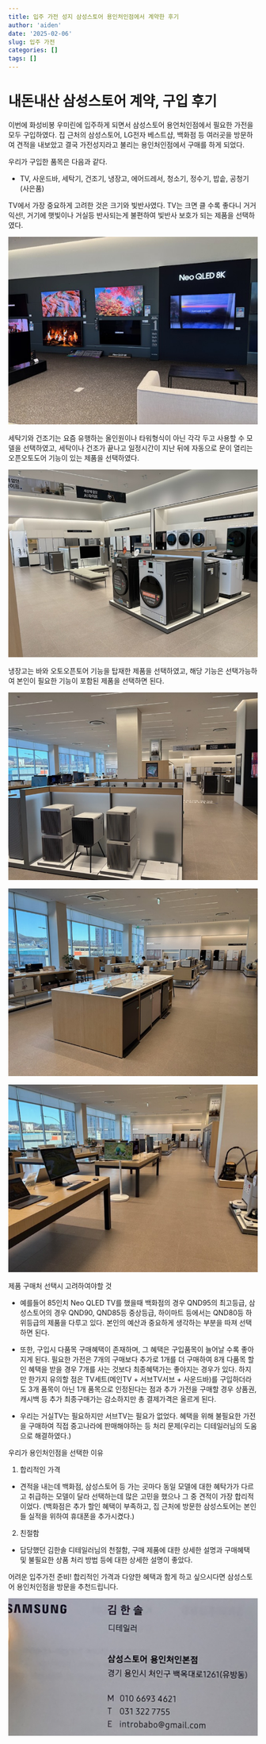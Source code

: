 ```yaml
---
title: 입주 가전 성지 삼성스토어 용인처인점에서 계약한 후기
author: 'aiden'
date: '2025-02-06'
slug: 입주 가전
categories: []
tags: []
---
```



# 내돈내산 삼성스토어 계약, 구입 후기

 이번에 화성비봉 우미린에 입주하게 되면서 삼성스토어 용언처인점에서 필요한 가전을 모두 구입하였다. 집 근처의 삼성스토어, LG전자 베스트샵, 백화점 등 여러곳을 방문하여 견적을 내보았고 결국 가전성지라고 불리는 용인처인점에서 구매를 하게 되었다.


우리가 구입한 품목은 다음과 같다.

- TV, 사운드바, 세탁기, 건조기, 냉장고, 에어드레서, 청소기, 정수기, 밥솥, 공청기(사은품) 

TV에서 가장 중요하게 고려한 것은 크기와 빛반사였다. TV는 크면 클 수록 좋다니 거거익선!, 거기에 햇빛이나 거실등 반사되는게 불편하여 빛반사 보호가 되는 제품을 선택하였다.


![삼성스토어-TV](image_1.jpg)


세탁기와 건조기는 요즘 유행하는 올인원이나 타워형식이 아닌 각각 두고 사용할 수 모델을 선택하였고, 세탁이나 건조가 끝나고 일정시간이 지난 뒤에 자동으로 문이 열리는 오픈오토도어 기능이 있는 제품을 선택하였다.


![삼성스토어-냉장고](image_2.jpg)


냉장고는 바와 오토오픈토어 기능을 탑재한 제품을 선택하였고, 해당 기능은 선택가능하여 본인이 필요한 기능이 포함된 제품을 선택하면 된다.

![삼성스토어](image_3.jpg)
 
![삼성스토어](image_4.jpg)
 
![삼성스토어](image_5.jpg)

제품 구매처 선택시 고려하여야할 것

 * 예를들어 85인치 Neo QLED TV를 했을때 백화점의 경우 QND95의 최고등급, 삼성스토어의 경우 QND90, QND85등 중상등급, 하이마트 등에서는 QND80등 하위등급의 제품을 다루고 있다. 본인의 예산과 중요하게 생각하는 부분을 따져 선택하면 된다.

 * 또한, 구입시 다품목 구매혜택이 존재하며, 그 혜택은 구입품목이 늘어날 수록 좋아지게 된다. 필요한 가전은 7개의 구매보다 추가로 1개를 더 구매하여 8개 다품목 할인 혜택을 받을 경우 7개를 사는 것보다 최종혜택가는 좋아지는 경우가 있다.
하지만 한가지 유의할 점은 TV세트(메인TV + 서브TV서브 + 사운드바)를 구입하더라도 3개 품목이 아닌 1개 품목으로 인정된다는 점과 추가 가전을 구매할 경우 상품권, 캐시백 등 추가 최종구매가는 감소하지만 총 결제가격은 올르게 된다.

 * 우리는 거실TV는 필요하지만 서브TV는 필요가 없었다. 혜택을 위해 불필요한 가전을 구매하여 직접 중고나라에 판매해야하는 등 처리 문제(우리는 디테일러님의 도움으로 해결하였다.)
 
우리가 용인처인점을 선택한 이유

1. 합리적인 가격

  * 견적을 내는데 백화점, 삼성스토어 등 가는 곳마다 동일 모델에 대한 혜탁가가 다르고 취급하는 모델이 달라 선택하는데 많은 고민을 했으나 그 중 견적이 가장 합리적이었다. (백화점은 추가 할인 혜택이 부족하고, 집 근처에 방문한 삼성스토어는 본인들 실적을 위하여 휴대폰을 추가시켰다.)
  
2. 친절함

  * 담당했던 김한솔 디테일러님의 천절함, 구매 제품에 대한 상세한 설명과 구매혜택 및 불필요한 상품 처리 방법 등에 대한 상세한 설명이 좋았다.


어려운 입주가전 준비! 합리적인 가격과 다양한 혜택과 함게 하고 싶으시다면 삼성스토어 용인처인점을 방문을 추천드립니다.

![삼성스토어](image_6.jpg)
